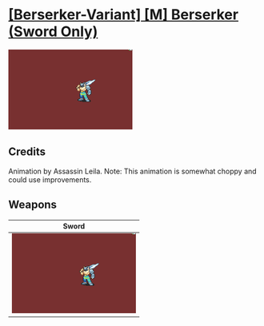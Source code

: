 # [\[Berserker-Variant\] \[M\] Berserker \(Sword Only\)](./%5BBerserker-Variant%5D%20%5BM%5D%20Berserker%20(Sword%20Only))

<img src="./1.%20Sword/Sword_000.png" alt="[Berserker-Variant] [M] Berserker (Sword Only) standing" />

## Credits

Animation by Assassin Leila.
Note: This animation is somewhat choppy and could use improvements.

## Weapons


|Sword |
|  :---: |
| <img alt="Sword animation" src="./1.%20Sword/Sword.gif" /> |
